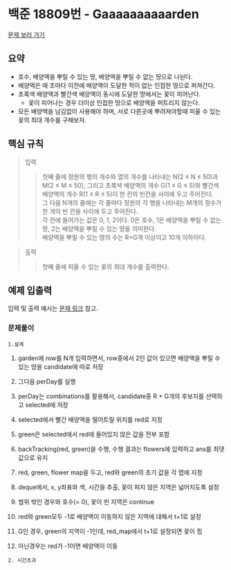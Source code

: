 # 백준 18809번 - Gaaaaaaaaaarden

[문제 보러 가기](https://www.acmicpc.net/problem/18809)

## 요약

- 호수, 배양액을 뿌릴 수 있는 땅, 배양액을 뿌릴 수 없는 땅으로 나뉜다.
- 배양액은 매 초마다 이전에 배양액이 도달한 적이 없는 인접한 땅으로 퍼져간다.
- 초록색 배양액과 빨간색 배양액이 동시에 도달한 땅에서는 꽃이 피어난다.
  - 꽃이 피어나는 경우 더이상 인접한 땅으로 배양액을 퍼트리지 않는다.
- 모든 배양액을 남김없이 사용해야 하며, 서로 다른곳에 뿌려져야할때 피울 수 있는 꽃의 최대 개수를 구해보자.

## 핵심 규칙

> 입력
>
> > 첫째 줄에 정원의 행의 개수와 열의 개수를 나타내는 N(2 ≤ N ≤ 50)과 M(2 ≤ M ≤ 50), 그리고 초록색 배양액의 개수 G(1 ≤ G ≤ 5)와 빨간색 배양액의 개수 R(1 ≤ R ≤ 5)이 한 칸의 빈칸을 사이에 두고 주어진다.  
> > 그 다음 N개의 줄에는 각 줄마다 정원의 각 행을 나타내는 M개의 정수가 한 개의 빈 칸을 사이에 두고 주어진다.  
> > 각 칸에 들어가는 값은 0, 1, 2이다. 0은 호수, 1은 배양액을 뿌릴 수 없는 땅, 2는 배양액을 뿌릴 수 있는 땅을 의미한다.  
> > 배양액을 뿌릴 수 있는 땅의 수는 R+G개 이상이고 10개 이하이다.

> 출력
>
> > 첫째 줄에 피울 수 있는 꽃의 최대 개수를 출력한다.

## 예제 입출력

입력 및 출력 예시는 [문제 링크](https://www.acmicpc.net/problem/18809) 참고.

### 문제풀이

`1.설계`

1. garden에 row를 N개 입력하면서, row중에서 2인 값이 있으면
   배양액을 뿌릴 수 있는 땅을 candidate에 따로 저장

2. 그다음 perDay를 실행

3. perDay는 combinations를 활용해서, candidate중 R + G개의 후보지를 선택하고 selected에 저장

4. selected에서 빨간 배양액을 떨어트릴 위치를 red로 지정

5. green은 selected에서 red에 들어있지 않은 값을 전부 포함

6. backTracking(red, green)을 수행, 수행 결과는 flowers에 입력하고 ans를 최댓값으로 유지

7. red, green, flower map을 두고, red와 green의 초기 값을 각 맵에 지정

8. deque에서, x, y좌표와 색, 시간을 추출, 꽃이 피지 않은 지역은 넓어지도록 설정

9. 범위 밖인 경우와 호수(= 0), 꽃이 핀 지역은 continue

10. red와 green모두 -1로 배양액이 이동하지 않은 지역에 대해서 t+1로 설정

11. G인 경우, green의 지역이 -1인데, red_map에서 t+1로 설정되면 꽃이 핌

12. 아닌경우는 red가 -1이면 배양액이 이동

`2. 시간초과`
